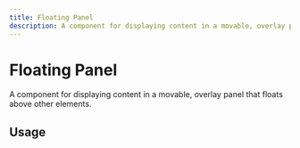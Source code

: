 ```yaml
---
title: Floating Panel
description: A component for displaying content in a movable, overlay panel that floats above other elements.
---
```


# Floating Panel

A component for displaying content in a movable, overlay panel that floats above other elements.

## Usage
